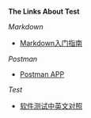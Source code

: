 **The Links About Test**

_Markdown_
* [Markdown入门指南](http://www.jianshu.com/p/1e402922ee32/)

_Postman_
* [Postman APP](https://www.getpostman.com/)

_Test_
* [软件测试中英文对照](https://wenku.baidu.com/view/56f3f1e0866fb84ae55c8d78.html)
